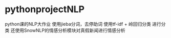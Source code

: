 # pythonprojectNLP
python课的NLP大作业
使用jieba分词，去停助词
使用tf-idf + 岭回归分类 进行分类
还使用SnowNLP的情感分析模块对真假新闻进行情感分析
